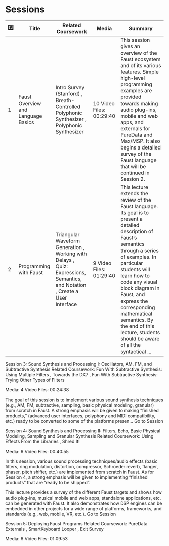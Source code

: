 # Sessions

| :hash: | Title | Related Coursework | Media | Summary |
|-|-|-|-|-|
| 1 | Faust Overview and Language Basics | Intro Survey (Stanford) , Breath-Controlled Polyphonic Synthesizer , Polyphonic Synthesizer | 10 Video Files: 00:29:40 | This session gives an overview of the Faust ecosystem and of its various features. Simple high-level programming examples are provided towards making audio plug-ins, mobile and web apps, and externals for PureData and Max/MSP. It also begins a detailed survey of the Faust language that will be continued in Session 2. |
| 2 | Programming with Faust | Triangular Waveform Generation , Working with Delays , Quiz: Expressions, Semantics, and Notation , Create a User Interface | 9 Video Files: 01:29:40 | This lecture extends the review of the Faust language. Its goal is to present a detailed description of Faust’s semantics through a series of examples. In particular students will learn how to code any visual block diagram in Faust, and express the corresponding mathematical semantics. By the end of this lecture, students should be aware of all the syntactical ... |

Session 3: Sound Synthesis and Processing I: Oscillators, AM, FM, and Subtractive Synthesis
Related Coursework: Fun With Subtractive Synthesis: Using Multiple Filters , Towards the DX7 , Fun With Subtractive Synthesis: Trying Other Types of Filters

Media: 4 Video Files: 00:24:38

The goal of this session is to implement various sound synthesis techniques (e.g., AM, FM, subtractive, sampling, basic physical modeling, granular) from scratch in Faust. A strong emphasis will be given to making “finished products,” (advanced user interfaces, polyphony and MIDI compatibility, etc.) ready to be converted to some of the platforms presen...
Go to Session

Session 4: Sound Synthesis and Processing II: Filters, Echo, Basic Physical Modeling, Sampling and Granular Synthesis
Related Coursework: Using Effects From the Libraries , Shred It!

Media: 6 Video Files: 00:40:55

In this session, various sound processing techniques/audio effects (basic filters, ring modulation, distortion, compressor, Schroeder reverb, flanger, phaser, pitch shifter, etc.) are implemented from scratch in Faust. As for Session 4, a strong emphasis will be given to implementing “finished products” that are “ready to be shipped”.

This lecture provides a survey of the different Faust targets and shows how audio plug-ins, musical mobile and web apps, standalone applications, etc. can be generated with Faust. It also demonstrates how DSP engines can be embedded in other projects for a wide range of platforms, frameworks, and standards (e.g., web, mobile, VR, etc.).
Go to Session

Session 5: Deploying Faust Programs
Related Coursework: PureData Externals , SmartKeyboard Looper , Exit Survey

Media: 6 Video Files: 01:09:53
